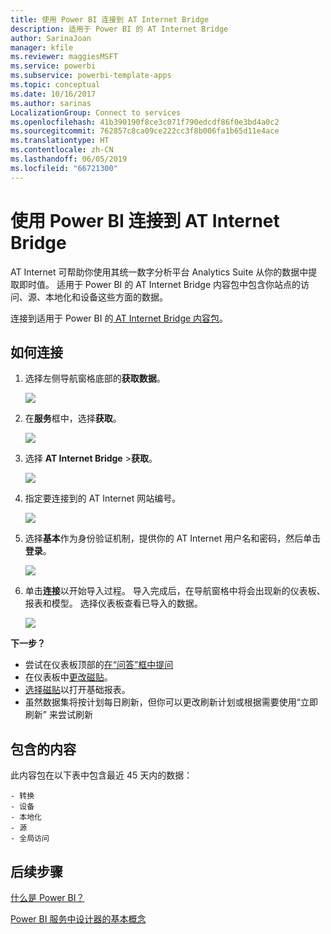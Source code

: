 ```yaml
---
title: 使用 Power BI 连接到 AT Internet Bridge
description: 适用于 Power BI 的 AT Internet Bridge
author: SarinaJoan
manager: kfile
ms.reviewer: maggiesMSFT
ms.service: powerbi
ms.subservice: powerbi-template-apps
ms.topic: conceptual
ms.date: 10/16/2017
ms.author: sarinas
LocalizationGroup: Connect to services
ms.openlocfilehash: 41b390190f8ce3c071f790edcdf86f0e3bd4a0c2
ms.sourcegitcommit: 762857c8ca09ce222cc3f8b006fa1b65d11e4ace
ms.translationtype: HT
ms.contentlocale: zh-CN
ms.lasthandoff: 06/05/2019
ms.locfileid: "66721300"
---
```

# <a name="connect-to-at-internet-bridge-with-power-bi"></a>使用 Power BI 连接到 AT Internet Bridge
AT Internet 可帮助你使用其统一数字分析平台 Analytics Suite 从你的数据中提取即时值。 适用于 Power BI 的 AT Internet Bridge 内容包中包含你站点的访问、源、本地化和设备这些方面的数据。

连接到适用于 Power BI 的[ AT Internet Bridge 内容包](https://app.powerbi.com/getdata/services/at-internet-bridge)。

## <a name="how-to-connect"></a>如何连接
1. 选择左侧导航窗格底部的**获取数据**。
   
   ![](media/service-connect-to-at-internet/pbi_getdata.png) 
2. 在**服务**框中，选择**获取**。
   
   ![](media/service-connect-to-at-internet/pbi_getservices.png) 
3. 选择 **AT Internet Bridge** \>**获取**。
   
   ![](media/service-connect-to-at-internet/atinternet.png)
4. 指定要连接到的 AT Internet 网站编号。
   
   ![](media/service-connect-to-at-internet/params.png)
5. 选择**基本**作为身份验证机制，提供你的 AT Internet 用户名和密码，然后单击**登录**。
   
   ![](media/service-connect-to-at-internet/creds.png)
6. 单击**连接**以开始导入过程。 导入完成后，在导航窗格中将会出现新的仪表板、报表和模型。 选择仪表板查看已导入的数据。
   
    ![](media/service-connect-to-at-internet/atinternet.png)

**下一步？**

* 尝试在仪表板顶部的[在“问答”框中提问](consumer/end-user-q-and-a.md)
* 在仪表板中[更改磁贴](service-dashboard-edit-tile.md)。
* [选择磁贴](consumer/end-user-tiles.md)以打开基础报表。
* 虽然数据集将按计划每日刷新，但你可以更改刷新计划或根据需要使用“立即刷新”  来尝试刷新

## <a name="whats-included"></a>包含的内容
此内容包在以下表中包含最近 45 天内的数据：  

    - 转换  
    - 设备  
    - 本地化  
    - 源  
    - 全局访问  

## <a name="next-steps"></a>后续步骤
[什么是 Power BI？](power-bi-overview.md)

[Power BI 服务中设计器的基本概念](service-basic-concepts.md)

